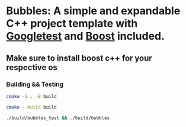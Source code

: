 # Bubbles: A simple and expandable C++ project template with [Googletest](https://github.com/google/googletest) and [Boost](https://www.boost.org/) included.

## Make sure to install boost c++ for your respective os

### Building && Testing

```bash
cmake -S . -B build

cmake --build build

./build/bubbles_test && ./build/bubbles
```
